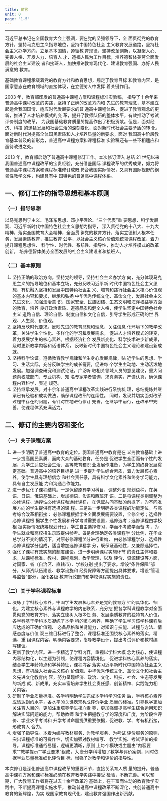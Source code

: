 ```yaml
---
title: 前言
unit: 0
page: "1-5"
---
```


___

习近平总书记在全国教育大会上强调，要在党的坚强领导下，全
面贯彻党的教育方针，坚持马克思主义指导地位，坚持中国特色社会
主义教育发展道路，坚持社会主义办学方向，立足基本国情，遵循教
育规律，坚持改革创新，以凝聚人心、完善人格、开发人力、培育人
才、造福人民为工作目标，培养德智体美劳全面发展的社会主义建设
者和接班人，加快推进教育现代化、建设教育强国、办好人民满意的
教育。

基础教育课程承载着党的教育方针和教育思想，规定了教育目标
和教育内容，是国家意志在教育领域的直接体现，在立德树人中发挥
着关键作用。

2003 年，教育部印发的普通高中课程方案和课程标准实验稿，
指导了十余年来普通高中课程改革的实践，坚持了正确的改革方向和
先进的教育理念，基本建立起适合我国国情、适应时代发展要求的普
通高中课程体系，促进了教育观念的更新，推进了人才培养模式的变
革，提升了教师队伍的整体水平，有效推动了考试评价制度的改革，
为我国基础教育质量的提高作出了积极贡献。但是，面对经济、科技
的迅猛发展和社会生活的深刻变化，面对新时代社会主要矛盾的转
化，面对新时代对提高全体国民素质和人才培养质量的新要求，面对
我国高中阶段教育基本普及的新形势，普通高中课程方案和课程标准
实验稿还有一些不相适应和亟待改进之处。

<!-- 1 -->

2013 年，教育部启动了普通高中课程修订工作。本次修订深入
总结 21 世纪以来我国普通高中课程改革的宝贵经验，充分借鉴国际
课程改革的优秀成果，努力将普通高中课程方案和课程标准修订成既
符合我国实际情况，又具有国际视野的纲领性教学文件，构建具有中
国特色的普通高中课程体系。

## 一、修订工作的指导思想和基本原则

### （一）指导思想

以马克思列宁主义、毛泽东思想、邓小平理论、“三个代表”重
要思想、科学发展观、习近平新时代中国特色社会主义思想为指导，
深入贯彻党的十八大、十九大精神，落实全国教育大会精神，全面贯
彻党的教育方针，落实立德树人根本任务，发展素质教育，推进教育
公平，以社会主义核心价值观统领课程改革，着力提升课程思想性、
科学性、时代性、系统性、指导性，推动人才培养模式的改革创新，
培养德智体美劳全面发展的社会主义建设者和接班人。

### （二）基本原则

1. 坚持正确的政治方向。坚持党的领导，坚持社会主义办学方
    向，充分体现马克思主义的指导地位和基本立场，充分反映习近平新
    时代中国特色社会主义思想，有机融入坚持和发展中国特色社会主
    义、培育和践行社会主义核心价值观的基本内容和要求，继承和弘扬
    中华优秀传统文化、革命文化，发展社会主义先进文化，加强法治意
    识、国家安全、民族团结、生态文明和海洋权益等方面的教育，培养
    良好政治素质、道德品质和健全人格，使学生坚定中国特色社会主义
    道路自信、理论自信、制度自信和文化自信，引导学生形成正确的世
    界观、人生观、价值观。
2. 坚持反映时代要求。反映先进的教育思想和理念，关注信息
    化环境下的教学改革，关注学生个性化、多样化的学习和发展需求，
    促进人才培养模式的转变，着力发展学生的核心素养。根据经济社会
    <!-- 2 -->
    发展新变化、科学技术进步新成果，及时更新教学内容和话语体系，
    反映新时代中国特色社会主义理论和建设新成就。
3. 坚持科学论证。遵循教育教学规律和学生身心发展规律，贴
    近学生的思想、学习、生活实际，充分反映学生的成长需要，促进每
    个学生主动地、生动活泼地发展。加强调查研究和测试论证，广泛听
    取相关领域人员的意见建议，重大问题向权威部门、专业机构、知
    名专家学者咨询，求真务实，严谨认真，确保课程内容科学，表述
    规范。
4. 坚持继承发展。对十余年普通高中课程改革实践进行系统梳
    理，总结提炼并继承已有经验和成功做法，确保课程改革的连续性。
    同时，发现并切实面对改革过程中存在的问题，有针对性地进行修订
    完善，在继承中前行，在改革中完善，使课程体系充满活力。

## 二、修订的主要内容和变化

### （一）关于课程方案

1. 进一步明确了普通高中教育的定位。我国普通高中教育是在
    义务教育基础上进一步提高国民素质、面向大众的基础教育，任务是
    促进学生全面而有个性的发展，为学生适应社会生活、高等教育和职
    业发展作准备，为学生的终身发展奠定基础。普通高中的培养目标是
    进一步提升学生综合素质，着力发展核心素养，使学生具有理想信念
    和社会责任感，具有科学文化素养和终身学习能力，具有自主发展能
    力和沟通合作能力。
2. 进一步优化了课程结构。一是保留原有学习科目，调整外语
    规划语种，在英语、日语、俄语基础上，增加德语、法语和西班牙
    语。二是将课程类别调整为必修课程、选择性必修课程和选修课程，
    在保证共同基础的前提下，为不同发展方向的学生提供有选择的课
    程。三是进一步明确各类课程的功能定位，与高考综合改革相衔接：
    必修课程根据学生全面发展需要设置，全修全考；选择性必修课程根
    <!-- 3 -->
    据学生个性发展和升学考试需要设置，选修选考；选修课程由学校根
    据实际情况统筹规划开设，学生自主选择修习，学而不考或学而备
    考，为学生就业和高校招生录取提供参考。四是合理确定各类课程学
    分比例，在毕业总学分不变的情况下，对原必修课程学分进行重构，
    由必修课程学分、选择性必修课程学分组成，适当增加选修课程学
    分，既保证基础性，又兼顾选择性。
3. 强化了课程有效实施的制度建设。进一步明确课程实施环节
    的责任主体和要求，从课程标准、教材、课程规划、教学管理，以及
    评价、资源建设等方面，对国家、省（自治区、直辖市）、学校分别
    提出了要求。增设“条件保障”部分，从师资队伍建设、教学设施和
    经费保障等方面提出具体要求。增设“管理与监督”部分，强化各级
    教育行政部门和学校课程实施的责任。

### （二）关于学科课程标准

1. 凝练了学科核心素养。中国学生发展核心素养是党的教育方
    针的具体化、细化。为建立核心素养与课程教学的内在联系，充分挖
    掘各学科课程教学对全面贯彻党的教育方针、落实立德树人根本任
    务、发展素质教育的独特育人价值，各学科基于学科本质凝练了本学
    科的核心素养，明确了学生学习该学科课程后应达成的正确价值观、
    必备品格和关键能力，对知识与技能、过程与方法、情感态度与价值
    观三维目标进行了整合。课程标准还围绕核心素养的落实，精选、重
    组课程内容，明确内容要求，指导教学设计，提出考试评价和教材编
    写建议。
2. 更新了教学内容。进一步精选了学科内容，重视以学科大概
    念为核心，使课程内容结构化，以主题为引领，使课程内容情境化，
    促进学科核心素养的落实。结合学生年龄特点和学科特征，课程内容
    落实习近平新时代中国特色社会主义思想，有机融入社会主义核心
    价值观，中华优秀传统文化、革命文化和社会主义先进文化教育内
    容，努力呈现经济、政治、文化、科技、社会、生态等发展的新成
    <!-- 4 -->
    就、新成果，充实丰富培养学生社会责任感、创新精神、实践能力相
    关内容。
3. 研制了学业质量标准。各学科明确学生完成本学科学习任务
    后，学科核心素养应该达到的水平，各水平的关键表现构成评价学业
    质量的标准。引导教学更加关注育人目的，更加注重培养学生核心素
    养，更加强调提高学生综合运用知识解决实际问题的能力，帮助教师
    和学生把握教与学的深度和广度，为阶段性评价、学业水平考试和
    升学考试命题提供重要依据，促进教、学、考有机衔接，形成育人
    合力。
4. 增强了指导性。本着为编写教材服务、为教学服务、为考试
    评价服务的原则，突出课程标准的可操作性，切实加强对教材编写、
    教学实施、考试评价的指导。课程标准通俗易懂，逻辑更清晰，原则
    上每个模块或主题由“内容要求”“教学提示”“学业要求”组成，大
    部分学科增加了教学与评价案例，同时依据学业质量标准细化评价目
    标，增强了对教学和评价的指导性。

本次修订是深化普通高中课程改革的重要环节，直接关系育人质
量的提升。普通高中课程方案和课程标准必须在教育教学实践中接受
检验，不断完善。可以预期，广大教育工作者将在过去十余年改革的
基础上，在丰富而生动的教育教学实践中，不断提高课程实施水平，
推动普通高中课程改革不断深化，共创普通高中教育的新辉煌，为实
现国家教育现代化、建设教育强国作出新贡献。

<!-- 5 -->
